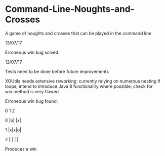# Command-Line-Noughts-and-Crosses
A game of noughts and crosses that can be played in the command line


13/07/17
<p>Erroneous win bug solved</p>


12/07/17
<p>Tests need to be done before future improvements</p>
<p>XOUtils needs extensive reworking: currently relying on numerous nesting if loops; intend to introduce Java 8 functionality where possible; check for win method is very flawed</p>
<p>Erroneous win bug found:</p>
<p>   0 1 2</p>
<p>0 |o| |x|</p>
<p>1 |x|x|o|</p>
<p>2 | | | |</p>
<p>Produces a win</p>
